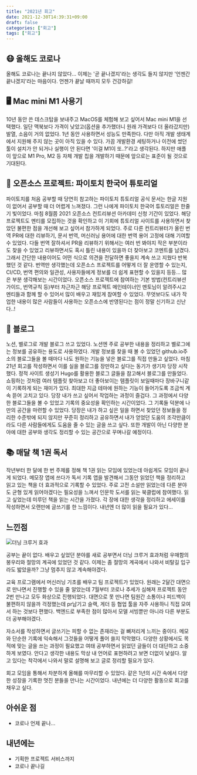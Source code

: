 ```yaml
---
title: "2021년 회고"
date: 2021-12-30T14:39:31+09:00
draft: false
categories: ["회고"]
tags: ["회고"]
---
```

## 😷 올해도 코로나

 올해도 코로나는 끝나지 않았다... 이제는 '곧 끝나겠지'라는 생각도 들지 않지만 '언젠간 끝나겠지'라는 마음이다. 언젠가 끝날 때까지 모두 건강하길!

 

## 🖥 Mac mini M1 사용기

 10년 동안 쓴 데스크탑을 보내주고 MacOS를 체험해 보고 싶어서 Mac mini M1을 선택했다. 일단 맥북보다 가격이 낮았고(옵션을 추가했더니 원래 가격보다 더 올라갔지만) 발열, 소음이 거의 없었다. 1년 동안 사용하면서 성능도 만족한다. 다만 아직 개발 생태계에서 지원해 주지 않는 곳이 아직 있을 수 있다. 가끔 개발환경 세팅하거나 이전에 썼던 툴이 설치가 안 되거나 실행이 안 된다면 '이걸 M1이 또..?'라고 생각된다. 하지만 애플이 앞으로 M1 Pro, M2 등 자체 개발 칩을 개발하기 때문에 앞으로는 표준이 될 것으로 기대된다.

## 🌱 오픈소스 프로젝트: 파이토치 한국어 튜토리얼

 파이토치를 처음 공부할 때 당연히 참고하는 파이토치 튜토리얼 공식 문서는 한글 지원이 없어서 공부할 때 더 어렵게 느껴졌다. 그런 나에게 파이토치 한국어 튜토리얼은 한줄기 빛이었다. 마침 8월쯤 2021 오픈소스 컨트리뷰션 아카데미 신청 기간이 있었다. 해당 프로젝트도 멘티를 모집하는 것을 확인하고 이 기회에 튜토리얼 사이트를 사용하면서 찾았던 불편한 점을 개선해 보고 싶어서 참가하게 되었다. 주로 다른 컨트리뷰터가 올린 번역 PR에 대한 리뷰하기, 문서 번역, 머신러닝 용어에 대한 번역 용어 고정에 대해 기여할 수 있었다. 다들 번역 잘하셔서 PR을 리뷰하기 위해서는 여러 번 봐야지 작은 부분이라도 찾을 수 있었고 리뷰하면서도 혹시 틀린 내용이 있을까 더 찾아보고 코멘트를 남겼다. 그래서 간단한 내용이어도 어떤 식으로 의견을 전달하면 좋을지 계속 쓰고 지웠다 반복했던 것 같다. 번역만 생각했는데 오픈소스 프로젝트를 어떻게 더 잘 운영할 수 있는지, CI/CD, 번역 편의와 일관성, 사용자들에게 정보를 더 쉽게 표현할 수 있을지 등등... 많은 부분 생각해보는 시간이었다. 오픈소스 프로젝트에 참여하는 기본 방법(컨트리뷰션 가이드, 번역규칙 등)부터 차근차근 해당 프로젝트 메인테이너인 멘토님이 알려주시고 멘티들과 함께 할 수 있어서 많이 배우고 재밌게 참여할 수 있었다. 무엇보다도 내가 작업한 내용이 많은 사람들이 사용하는 오픈소스에 반영된다는 점이 정말 신기하고 신난다..!

## 🌿 블로그

 노션, 벨로그로 개발 블로그 쓰고 있었다. 노션엔 주로 공부한 내용을 정리하고 벨로그에는 정보를 공유하는 용도로 사용하였다. 개발 정보를 찾을 때 볼 수 있었던 github.io주소의 블로그들을 볼 때마다 나도 원하는 기능을 넣은 블로그를 직접 만들고 싶었다. 마침 21년 회고를 작성하면서 이를 실을 블로그를 장만하고 싶다는 동기가 생기자 당장 시작했다. 정적 사이트 생성기 Hugo를 활용한 블로그 글들을 참고해서 블로그를 만들었다. 쇼핑하는 것처럼 여러 템플릿 찾아보고 더 좋아보이는 템플릿이 보일때마다 장바구니같이 기록하게 되는 재미가 있다. 최대한 지금 테마에 원하는 기능이 들어가도록 조금씩 계속 뜯어 고치고 있다. 당장 내가 쓰고 싶어서 작업하는 과정이 즐겁다. 그 과정에서 다양한 블로그들을 볼 수 있었고 기록의 중요성을 확인하는 시간이었다. 그 기록들 덕분에 나만의 공간을 마련할 수 있었다. 당장은 내가 하고 싶은 일을 하면서 찾았던 정보들을 정리한 수준밖에 되지 않지만 꾸준히 정리하고 공유하면서 내가 얻었던 도움의 조각만큼이라도 다른 사람들에게도 도움을 줄 수 있는 글을 쓰고 싶다. 또한 개발이 아닌 다양한 분야에 대한 공부와 생각도 정리할 수 있는 공간으로 꾸며나갈 예정이다. 

## 📚 매달 책 1권 독서

 작년부터 한 달에 한 번 주제를 정해 책 1권 읽는 모임에 있었는데 아쉽게도 모임이 끝나게 되었다. 메모장 앱에 쓰다가 독서 기록 앱을 발견해서 그동안 읽었던 책을 정리하고 읽고 있는 책을 더 효과적으로 기록할 수 있었다. 주로 고전 소설만 읽었는데 다른 분야도 균형 있게 읽어야겠다는 필요성을 느껴서 인문학 도서를 읽는 북클럽에 참여했다. 읽고 싶었는데 미루던 책을 읽는 시간을 가졌다. 각 장에 대한 생각을 정리하고 에세이를 작성하면서 오랜만에 글쓰기를 한 느낌이다. 내년엔 더 많이 읽을 필요가 있다...

## 느낀점

![더닝 크루거 효과](https://wikidocs.net/images/page/124130/%EB%8D%94%EB%8B%9D_%ED%81%AC%EB%A3%A8%EA%B1%B0.png)

 공부는 끝이 없다. 배우고 싶었던 분야를 새로 공부면서 더닝 크루거 효과처럼 우매함의 봉우리와 절망의 계곡에 있었던 것 같다. 이제는 좀 절망의 계곡에서 나와서 비탈길 입구라도 밟았을까? 그냥 멈추지 않고 계속해야겠다.  

 교육 프로그램에서 머신러닝 기초를 배우고 팀 프로젝트가 있었다. 원래는 2달간 대면으로 만나면서 진행할 수 있을 줄 알았는데 7월부터 코로나 추세가 심해져 프로젝트 동안 2번 만나고 모두 화상으로 진행되었다. 대면으로 못 만나면 팀원간 소통이나 피드백이 불편하지 않을까 걱정했는데 pr남기고 슬랙, 게더 등 협업 툴을 자주 사용하니 직접 모여서 하는 것보다 편했다. 백엔드로 부족한 점이 많아서 모델 서빙뿐만 아니라 다른 부분도 더 공부해야겠다.

 자소서를 작성하면서 글쓰기는 피할 수 없는 존재라는 걸 뼈저리게 느끼는 중이다. 메모와 단순한 기록에 익숙해서 그것들을 어떻게 풀어 쓸지 막막했다. 다양한 상황에서도 목적에 맞는 글을 쓰는 과정이 필요했고 여태 공부하면서 읽었던 글들이 더 대단하고 소중하게 보였다. 안다고 생각한 내용도 막상 내 언어로 표현하려고 보면 더없이 낯설다. 알고 있다는 착각에서 나와서 말로 설명해 보고 글로 정리할 필요가 있다. 

 회고 모임을 통해서 차분하게 올해를 마무리할 수 있었다. 같은 1년의 시간 속에서 다양한 성장을 기록한 멋진 분들을 만나는 시간이었다. 내년에는 더 다양한 활동으로 회고를 채우고 싶다. 
 
## 아쉬운 점
- 코로나 언제 끝나...

## 내년에는

- 기획한 프로젝트 서비스까지
- 코로나 끝나길

